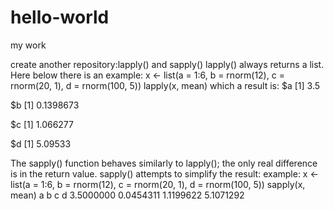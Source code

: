 # hello-world
my work

create another repository:lapply() and sapply()
lapply() always returns a list.
Here below there is an example:
x <- list(a = 1:6, b = rnorm(12), c = rnorm(20, 1), d = rnorm(100, 5))
lapply(x, mean)
which a result is:
$a
[1] 3.5

$b
[1] 0.1398673

$c
[1] 1.066277

$d
[1] 5.09533

The sapply() function behaves similarly to lapply(); 
the only real difference is in the return value.
sapply() attempts to simplify the result:
example:
x <- list(a = 1:6, b = rnorm(12), c = rnorm(20, 1), d = rnorm(100, 5))
sapply(x, mean)
        a         b         c         d 
3.5000000 0.0454311 1.1199622 5.1071292 
